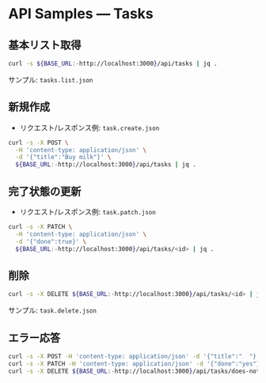 # API Samples — Tasks

## 基本リスト取得
```bash
curl -s ${BASE_URL:-http://localhost:3000}/api/tasks | jq .
```
サンプル: `tasks.list.json`

## 新規作成
- リクエスト/レスポンス例: `task.create.json`
```bash
curl -s -X POST \
  -H 'content-type: application/json' \
  -d '{"title":"Buy milk"}' \
  ${BASE_URL:-http://localhost:3000}/api/tasks | jq .
```

## 完了状態の更新
- リクエスト/レスポンス例: `task.patch.json`
```bash
curl -s -X PATCH \
  -H 'content-type: application/json' \
  -d '{"done":true}' \
  ${BASE_URL:-http://localhost:3000}/api/tasks/<id> | jq .
```

## 削除
```bash
curl -s -X DELETE ${BASE_URL:-http://localhost:3000}/api/tasks/<id> | jq .
```
サンプル: `task.delete.json`

## エラー応答
```bash
curl -s -X POST -H 'content-type: application/json' -d '{"title":"  "}' ${BASE_URL:-http://localhost:3000}/api/tasks | jq .
curl -s -X PATCH -H 'content-type: application/json' -d '{"done":"yes"}' ${BASE_URL:-http://localhost:3000}/api/tasks/unknown | jq .
curl -s -X DELETE ${BASE_URL:-http://localhost:3000}/api/tasks/does-not-exist | jq .
```
